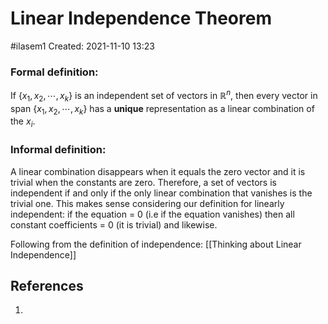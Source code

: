 # Linear Independence Theorem
#ilasem1 
Created: 2021-11-10 13:23

### Formal definition:
If $\{x_1, x_2, \cdots, x_k\}$ is an independent set of vectors in $\mathbb{R}^n$, then every vector in span $\{x_1, x_2, \cdots, x_k\}$ has a **unique** representation as a linear combination of the $x_i$.

### Informal definition:
A linear combination disappears when it equals the zero vector and it is trivial when the constants are zero. Therefore, a set of vectors is independent if and only if the only linear combination that vanishes is the trivial one. This makes sense considering our definition for linearly independent: if the equation = 0 (i.e if the equation vanishes) then all constant coefficients = 0 (it is trivial) and likewise.

	


Following from the definition of independence:
[[Thinking about Linear Independence]]



## References
1. 